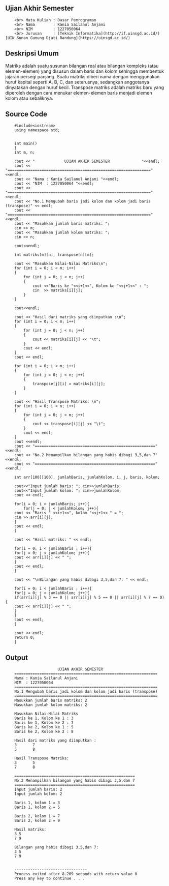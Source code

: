 ## Ujian Akhir Semester 
		<br> Mata Kuliah : Dasar Pemrograman
		<br> Nama        : Kania Sailanul Anjani
		<br> NIM         : 1227050064
		<br> Jurusan     : [Teknik Informatika](http://if.uinsgd.ac.id/) [UIN Sunan Gunung Djati Bandung](https://uinsgd.ac.id/) 

## Deskripsi Umum

Matriks adalah suatu susunan bilangan real atau bilangan kompleks (atau elemen-elemen) yang disusun dalam baris dan kolom sehingga membentuk jajaran persegi panjang. Suatu matriks diberi nama dengan menggunakan huruf kapital seperti A, B, C, dan seterusnya, sedangkan anggotanya dinyatakan dengan huruf kecil.
Transpose matriks adalah matriks baru yang diperoleh dengan cara menukar elemen-elemen baris menjadi elemen kolom atau sebaliknya.

## Source Code

		#include<iostream>
		using namespace std;


		int main()
		{
		int m, n;

		cout << "		      UJIAN AKHIR SEMESTER				"<<endl;
		cout << "==============================================================="<<endl;
		cout << "Nama : Kania Sailanul Anjani "<<endl;
		cout << "NIM  : 1227050064 "<<endl;
		cout << "==============================================================="<<endl;
		cout << "No.1 Mengubah baris jadi kolom dan kolom jadi baris (transpose)" << endl;
		cout << "==============================================================="<<endl;
		cout << "Masukkan jumlah baris matriks: ";
		cin >> m;
		cout << "Masukkan jumlah kolom matriks: ";
		cin >> n;
		
		cout<<endl;

		int matriks[m][n], transpose[n][m];

		cout << "Masukkan Nilai-Nilai Matriks\n";
		for (int i = 0; i < m; i++)
		{
			for (int j = 0; j < n; j++)
			{
				cout <<"Baris ke "<<i+1<<", Kolom ke "<<j+1<<" : ";
				cin  >> matriks[i][j];
			}
		}
		
		cout<<endl;

		cout << "Hasil dari matriks yang diinputkan :\n";
		for (int i = 0; i < m; i++)
		{
			for (int j = 0; j < n; j++)
			{
				cout << matriks[i][j] << "\t";
			}
			cout << endl;
		}
		cout << endl;

		for (int i = 0; i < m; i++)
		{
			for (int j = 0; j < n; j++)
			{
				transpose[j][i] = matriks[i][j];
			}
		}

		cout << "Hasil Transpose Matriks: \n";
		for (int i = 0; i < n; i++)
		{
			for (int j = 0; j < m; j++)
			{
				cout << transpose[i][j] << "\t";
			}
			cout << endl;
		}
		cout <<endl;
		cout << "====================================================="<<endl;
		cout << "No.2 Menampilkan bilangan yang habis dibagi 3,5,dan 7"<<endl;
		cout << "====================================================="<<endl;
		
		int arr[100][100], jumlahBaris, jumlahKolom, i, j, baris, kolom;

		cout<<"Input jumlah baris: "; cin>>jumlahBaris;
		cout<<"Input jumlah kolom: "; cin>>jumlahKolom;
		cout << endl;

		for(i = 0; i < jumlahBaris; i++){
	      	for(j = 0; j < jumlahKolom; j++){
		cout << "Baris " <<i+1<<", kolom "<<j+1<< " = ";
		cin >> arr[i][j];
		}
		cout << endl;
		}

	 	cout << "Hasil matriks: " << endl;

		for(i = 0; i < jumlahBaris ; i++){
		for(j = 0; j < jumlahKolom; j++){
		cout << arr[i][j] << " ";
		}
		cout << endl;
		}

		cout << "\nBilangan yang habis dibagi 3,5,dan 7: " << endl;

		for(i = 0; i < jumlahBaris ; i++){
		for(j = 0; j < jumlahKolom; j++){
	 	if(arr[i][j] % 3 == 0 || arr[i][j] % 5 == 0 || arr[i][j] % 7 == 0){
		cout << arr[i][j] << " ";
		}
		}
		cout << endl;
		}
		
		cout << endl;
		return 0;
		}
		
## Output

			               UJIAN AKHIR SEMESTER
		===============================================================
		Nama : Kania Sailanul Anjani
		NIM  : 1227050064
		===============================================================
		No.1 Mengubah baris jadi kolom dan kolom jadi baris (transpose)
		===============================================================
		Masukkan jumlah baris matriks: 2
		Masukkan jumlah kolom matriks: 2

		Masukkan Nilai-Nilai Matriks
		Baris ke 1, Kolom ke 1 : 3
		Baris ke 1, Kolom ke 2 : 7
		Baris ke 2, Kolom ke 1 : 5
		Baris ke 2, Kolom ke 2 : 8

		Hasil dari matriks yang diinputkan :
		3       7
		5       8

		Hasil Transpose Matriks:
		3       5
		7       8

		=====================================================
		No.2 Menampilkan bilangan yang habis dibagi 3,5,dan 7
		=====================================================
		Input jumlah baris: 2
		Input jumlah kolom: 2

		Baris 1, kolom 1 = 3
		Baris 1, kolom 2 = 5

		Baris 2, kolom 1 = 7
		Baris 2, kolom 2 = 9

		Hasil matriks:
		3 5
		7 9

		Bilangan yang habis dibagi 3,5,dan 7:
		3 5
		7 9


		--------------------------------
		Process exited after 8.209 seconds with return value 0
		Press any key to continue . . .

